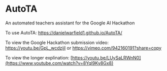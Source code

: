 # AutoTA
An automated teachers assistant for the Google AI Hackathon

To use AutoTA:
https://danielwarfield1.github.io/AutoTA/

To view the Google Hackathon submission video:
https://youtu.be/GpL_wcdzijI or https://vimeo.com/942160191?share=copy

To view the longer explination:
[https://youtu.be/LUySaLRWnN0](https://www.youtube.com/watch?v=8Yql9Ky8Gx8)
